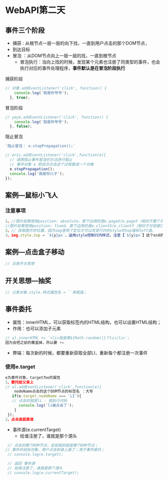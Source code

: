# WebAPI第二天

## 事件三个阶段

* 捕获 : 从根节点一层一层的向下找，一直到用户点击的那个DOM节点，
* 到达目标
* 冒泡 ：从DOM节点向上一层一层的找，一直到根节点
  * 冒泡执行：当向上找的时候，发现某个元素也注册了同类型的事件，也会执行对应的事件处理程序，**事件默认是在冒泡阶段执行**

捕获阶段

```js
// 对象.addEventListener('click', function() {
    console.log('我是你爷爷');
  }, true);
```

冒泡阶段

```js
// yeye.addEventListener('click', function() {
    console.log('我是你爷爷');
  }, false);
```

阻止冒泡

```js
`阻止冒泡： e.stopPropagation();`

// erzi.addEventListener('click',function(e){
  // 调用阻止事件冒泡的方法进行阻止
  // 事件对象 e 把该次点击这个过程看成一个对象
  e.stopPropagation();
  console.log('我是你儿子');
});
```



## 案例—鼠标小飞人

### 注意事项

```js
1、//图片如果使用position: absolute，那下边用的是e.pageX/e.pageY（相对于整个页面的左上角）
//图片如果使用position: fixed，那下边用的是e.clientX/e.clientY（相对于可视窗口）
2、// 获取图片的位置，因为img使用了定位才可以改变行内的style的top值和left值。
3、img.style.top = `${y}px`，运用style控制行内样式，注意【`${y}px`】这个es6的写法，尤其是那个单位px；
```

## 案例—点击盒子移动

```js
// 注意开关思想
```

## 开关思想—抽奖

```js
// 元素对象.style.样式属性名 = ``来赋值；
```

## 事件委托

* 属性：innerHTML，可以获取标签内的HTML结构，也可以设置HTML结构；
* 作用：也可以添加子元素

```js
// ul.innerHTML += `<li>我是第${Math.random()}个li</li>`;
因为会把之前的覆盖掉，所以要 += 
```

* 弊端：每次新的时候，都要重新获取全部LI，重新每个都注册一次事件

### 使用e.target

```js
e为事件对象，target为e的属性
1、委托给父亲上
// ul.addEventListener('click',function(e){
    nodeName点击的这个DOM节点的标签名 ：大写
   if(e.target.nodeName === 'LI'){
   // 点击的就是li - 就执行代码
      console.log('li被点击了');
    }
 });
2、点击谁就是谁
```

* 事件源(e.currentTarget)
  * 给谁注册了，谁就是那个源头

```js
 // 点击的哪个DOM节点，反给我的就是哪个DOM节点；
// 事件的目标对象，用户点击到谁上面了；用于事件委托；
 // console.log(e.target);

 // 返回 事件源
 // 给谁注册了，谁就是那个源头
 // console.log(e.currentTarget);
```



